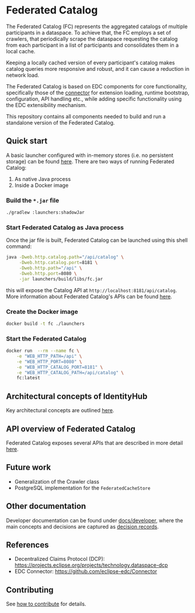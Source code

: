 # Federated Catalog

The Federated Catalog (FC) represents the aggregated catalogs of multiple participants in a dataspace. To achieve that,
the FC employs a set of crawlers, that periodically scrape the dataspace requesting the catalog from each participant in
a list of participants and consolidates them in a local cache.

Keeping a locally cached version of every participant's catalog makes catalog queries more responsive and robust, and it
can cause a reduction in network load.

The Federated Catalog is based on EDC components for core functionality, specifically those of
the [connector](https://github.com/eclipse-edc/Connector) for extension loading, runtime bootstrap, configuration, API
handling etc., while adding specific functionality using the EDC extensibility mechanism.

This repository contains all components needed to build and run a standalone version of the Federated Catalog.

## Quick start

A basic launcher configured with in-memory stores (i.e. no persistent storage) can be found [here](launchers/). There
are
two ways of running Federated Catalog:

1. As native Java process
2. Inside a Docker image

### Build the `*.jar` file

```bash
./gradlew :launchers:shadowJar
```

### Start Federated Catalog as Java process

Once the jar file is built, Federated Catalog can be launched using this shell command:

```bash
java -Dweb.http.catalog.path="/api/catalog" \
     -Dweb.http.catalog.port=8181 \
     -Dweb.http.path="/api" \
     -Dweb.http.port=8080 \
     -jar launchers/build/libs/fc.jar
```

this will expose the Catalog API at `http://localhost:8181/api/catalog`. More information about Federated Catalog's APIs
can be found [here](docs/developer/architecture/federated-catalog-apis).

### Create the Docker image

```bash
docker build -t fc ./launchers
```

### Start the Federated Catalog

```bash
docker run  --rm --name fc \
    -e "WEB_HTTP_PATH=/api" \
    -e "WEB_HTTP_PORT=8080" \
    -e "WEB_HTTP_CATALOG_PORT=8181" \
    -e "WEB_HTTP_CATALOG_PATH=/api/catalog" \
    fc:latest
```

## Architectural concepts of IdentityHub

Key architectural concepts are
outlined [here](docs/developer/architecture/federated-catalog.architecture.md).

## API overview of Federated Catalog

Federated Catalog exposes several APIs that are described in more
detail [here](docs/developer/architecture/federated-catalog-apis.md).

## Future work

- Generalization of the Crawler class
- PostgreSQL implementation for the `FederatedCacheStore`

## Other documentation

Developer documentation can be found under [docs/developer](docs/developer), where the main concepts and decisions are
captured as [decision records](docs/developer/decision-records).

## References

- Decentralized Claims Protocol (DCP): https://projects.eclipse.org/projects/technology.dataspace-dcp
- EDC Connector: https://github.com/eclipse-edc/Connector

## Contributing

See [how to contribute](https://github.com/eclipse-edc/docs/blob/main/CONTRIBUTING.md) for details.
